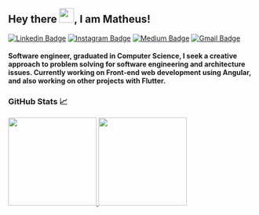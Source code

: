 ## Hey there <img src="https://media.giphy.com/media/hvRJCLFzcasrR4ia7z/giphy.gif" width="30">, I am Matheus!

[![Linkedin Badge](https://img.shields.io/badge/-LinkedIn-blue?style=flat-square&logo=Linkedin&logoColor=white&link=https://www.linkedin.com/in/matheus-barbosa-933a73144/)](https://www.linkedin.com/in/matheus-barbosa-933a73144/)
[![Instagram Badge](https://img.shields.io/badge/-Instagram-purple?style=flat-square&logo=instagram&logoColor=white&link=https://www.instagram.com/matheus.bsantos/)](https://www.instagram.com/matheus.bsantos/)
[![Medium Badge](https://img.shields.io/badge/-Medium-grey?style=flat-square&logo=Medium&link=https://medium.com/@matheusbdos31)](https://medium.com/@matheusbdos31)
[![Gmail Badge](https://img.shields.io/badge/-Gmail-c14438?style=flat-square&logo=Gmail&logoColor=white&link=mailto:matheusbdos31@gmail.com)](mailto:matheusbdos31@gmail.com)

#### Software engineer, graduated in Computer Science, I seek a creative approach to problem solving for software engineering and architecture issues. Currently working on Front-end web development using Angular, and also working on other projects with Flutter.


### GitHub Stats 📈

<div>
<a href="https://github.com/MatheusBarbosa3">
<img height="180em" src="https://github-readme-stats.vercel.app/api/top-langs/?username=MatheusBarbosa3&layout=compact&langs_count=7&theme=tokyonight"/>
<img height="180em" src="https://github-readme-stats.vercel.app/api?username=MatheusBarbosa3&show_icons=true&theme=tokyonight"/>
</div>
